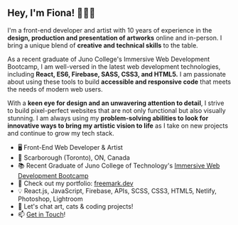 ## Hey, I'm Fiona! 👩🏻‍💻
I'm a front-end developer and artist with 10 years of experience in the **design, production and presentation of artworks** online and in-person. I bring a unique blend of **creative and technical skills** to the table.

As a recent graduate of Juno College's Immersive Web Development Bootcamp, I am well-versed in the latest web development technologies, including **React, ES6, Firebase, SASS, CSS3, and HTML5.** I am passionate about using these tools to build **accessible and responsive code** that meets the needs of modern web users.

With a **keen eye for design and an unwavering attention to detail**, I strive to build pixel-perfect websites that are not only functional but also visually stunning. I am always using my **problem-solving abilities to look for innovative ways to bring my artistic vision to life** as I take on new projects and continue to grow my tech stack.

- 🖥 Front-End Web Developer & Artist
- 📍 Scarborough (Toronto), ON, Canada
- 📚 Recent Graduate of Juno College of Technology's <a href="https://junocollege.com/company/">Immersive Web Development Bootcamp</a>
- 🔗 Check out my portfolio: <a href="https://freemark.dev">freemark.dev</a>
- 💡 React.js, JavaScript, Firebase, APIs, SCSS, CSS3, HTML5, Netlify, Photoshop, Lightroom
- 💬 Let's chat art, cats & coding projects!
- 📫 <a href="mailto:fiona.freemark@gmail.com">Get in Touch</a>!
